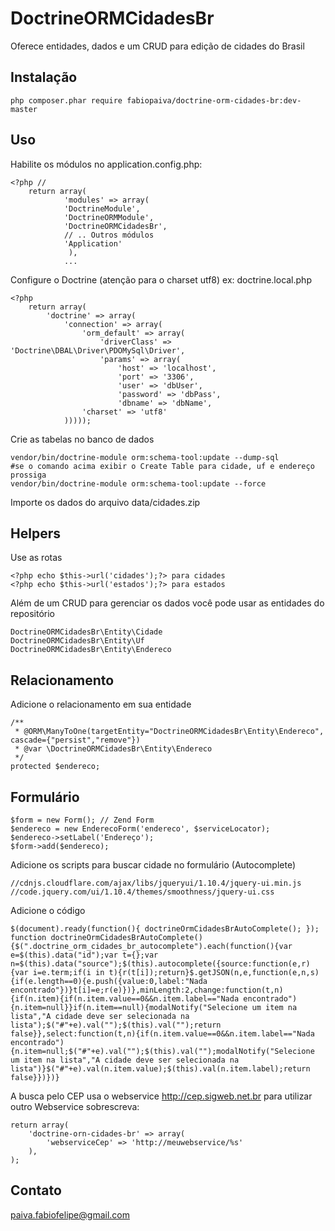 DoctrineORMCidadesBr
====================

Oferece entidades, dados e um CRUD para edição de cidades do Brasil

## Instalação

	php composer.phar require fabiopaiva/doctrine-orm-cidades-br:dev-master

## Uso

Habilite os módulos no application.config.php:

	<?php //
		return array(
    			'modules' => array(
				'DoctrineModule',
				'DoctrineORMModule',
				'DoctrineORMCidadesBr',
				// .. Outros módulos
				'Application'
				 ),
				...

Configure o Doctrine (atenção para o charset utf8)
ex: doctrine.local.php

	<?php
		return array(
		    'doctrine' => array(
		        'connection' => array(
		            'orm_default' => array(
		                'driverClass' => 'Doctrine\DBAL\Driver\PDOMySql\Driver',
		                'params' => array(
                		    'host' => 'localhost',
		                    'port' => '3306',
                		    'user' => 'dbUser',
		                    'password' => 'dbPass',
		                    'dbname' => 'dbName',
				    'charset' => 'utf8'
		        )))));


Crie as tabelas no banco de dados

	vendor/bin/doctrine-module orm:schema-tool:update --dump-sql
	#se o comando acima exibir o Create Table para cidade, uf e endereço prossiga
	vendor/bin/doctrine-module orm:schema-tool:update --force

Importe os dados do arquivo data/cidades.zip

## Helpers

Use as rotas

	<?php echo $this->url('cidades');?> para cidades
	<?php echo $this->url('estados');?> para estados

Além de um CRUD para gerenciar os dados você pode usar as entidades do repositório

	DoctrineORMCidadesBr\Entity\Cidade
	DoctrineORMCidadesBr\Entity\Uf
	DoctrineORMCidadesBr\Entity\Endereco

## Relacionamento

Adicione o relacionamento em sua entidade 

    /**
     * @ORM\ManyToOne(targetEntity="DoctrineORMCidadesBr\Entity\Endereco", cascade={"persist","remove"})
     * @var \DoctrineORMCidadesBr\Entity\Endereco
     */
    protected $endereco;

## Formulário

    $form = new Form(); // Zend Form
    $endereco = new EnderecoForm('endereco', $serviceLocator);
    $endereco->setLabel('Endereço');
    $form->add($endereco);

Adicione os scripts para buscar cidade no formulário (Autocomplete) 

    //cdnjs.cloudflare.com/ajax/libs/jqueryui/1.10.4/jquery-ui.min.js
    //code.jquery.com/ui/1.10.4/themes/smoothness/jquery-ui.css

Adicione o código

    $(document).ready(function(){ doctrineOrmCidadesBrAutoComplete(); });
    function doctrineOrmCidadesBrAutoComplete(){$(".doctrine_orm_cidades_br_autocomplete").each(function(){var e=$(this).data("id");var t={};var n=$(this).data("source");$(this).autocomplete({source:function(e,r){var i=e.term;if(i in t){r(t[i]);return}$.getJSON(n,e,function(e,n,s){if(e.length==0){e.push({value:0,label:"Nada encontrado"})}t[i]=e;r(e)})},minLength:2,change:function(t,n){if(n.item){if(n.item.value==0&&n.item.label=="Nada encontrado"){n.item=null}}if(n.item==null){modalNotify("Selecione um item na lista","A cidade deve ser selecionada na lista");$("#"+e).val("");$(this).val("");return false}},select:function(t,n){if(n.item.value==0&&n.item.label=="Nada encontrado"){n.item=null;$("#"+e).val("");$(this).val("");modalNotify("Selecione um item na lista","A cidade deve ser selecionada na lista")}$("#"+e).val(n.item.value);$(this).val(n.item.label);return false}})})}

A busca pelo CEP usa o webservice http://cep.sigweb.net.br para utilizar outro Webservice sobrescreva:

    return array(
        'doctrine-orn-cidades-br' => array(
            'webserviceCep' => 'http://meuwebservice/%s'
        ),
    );

## Contato
paiva.fabiofelipe@gmail.com

